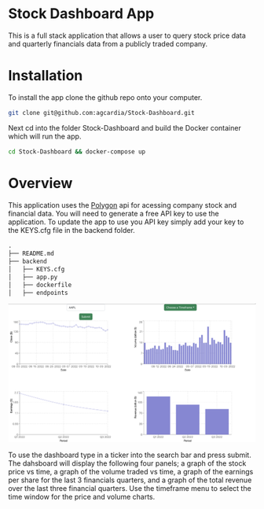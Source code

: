 # Stock Dashboard App
This is a full stack application that allows a user to query stock price data and quarterly financials data from a publicly traded company. 

# Installation
To install the app clone the github repo onto your computer. 
```bash
git clone git@github.com:agcardia/Stock-Dashboard.git
 ```
Next cd into the folder Stock-Dashboard and build the Docker container which will run the app. 
```bash
cd Stock-Dashboard && docker-compose up
```
# Overview

This application uses the [Polygon](https://polygon.io) api for acessing company stock and financial data. You will need to generate a free API key to use the application. To update the app to use you API key simply add your key to the KEYS.cfg file in the backend folder.

```
.
├── README.md
├── backend
│   ├── KEYS.cfg
│   ├── app.py
│   ├── dockerfile
│   ├── endpoints
```

![Text](/Dashboard.png?raw=True)

To use the dashboard type in a ticker into the search bar and press submit. The dahsboard will display the following four panels; a graph of the stock price vs time, a graph of the volume traded vs time, a graph of the earnings per share for the last 3 financials quarters, and a graph of the total revenue over the last three financial quarters. Use the timeframe menu to select the time window for the price and volume charts.

